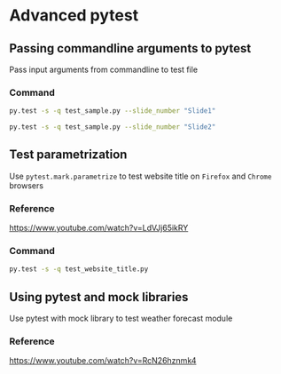 # Advanced pytest
## Passing commandline arguments to pytest
Pass input arguments from commandline to test file
### Command
```sh
py.test -s -q test_sample.py --slide_number "Slide1"

py.test -s -q test_sample.py --slide_number "Slide2"
```
## Test parametrization
Use `pytest.mark.parametrize` to test website title on `Firefox` and `Chrome` browsers
### Reference
https://www.youtube.com/watch?v=LdVJj65ikRY
### Command
```sh
py.test -s -q test_website_title.py
```
## Using pytest and mock libraries
Use pytest with mock library to test weather forecast module
### Reference
https://www.youtube.com/watch?v=RcN26hznmk4

